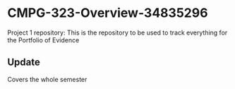 # CMPG-323-Overview-34835296
Project 1 repository:
This is the repository to be used to track everything for the Portfolio of Evidence

## Update
Covers the whole semester
